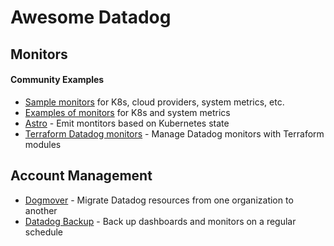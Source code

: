 # Awesome Datadog


## Monitors

#### Community Examples

- [Sample monitors](https://github.com/ncracker/dd_monitors) for K8s, cloud providers, system metrics, etc.
- [Examples of monitors](https://github.com/yafernandes/datadog/tree/master/monitors) for K8s and system metrics
- [Astro](https://github.com/FairwindsOps/astro) - Emit montitors based on Kubernetes state
- [Terraform Datadog monitors](https://github.com/claranet/terraform-datadog-monitors) - Manage Datadog monitors with Terraform modules

## Account Management

- [Dogmover](https://github.com/DataDog/Miscellany/tree/master/Dogmover) - Migrate Datadog resources from one organization to another
- [Datadog Backup](https://github.com/scribd/datadog_backup) - Back up dashboards and monitors on a regular schedule
